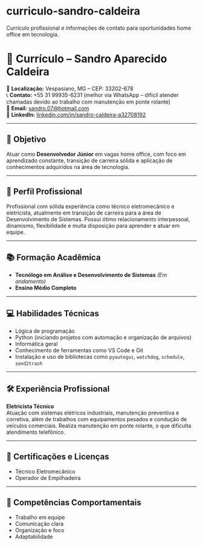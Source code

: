 # curriculo-sandro-caldeira
Currículo profissional e informações de contato para oportunidades home office em tecnologia.
# 💼 Currículo – Sandro Aparecido Caldeira

📍 **Localização:** Vespasiano, MG – CEP: 33202-678  
📞 **Contato:** +55 31 99935-6231 (melhor via WhatsApp – difícil atender chamadas devido ao trabalho com manutenção em ponte rolante)  
📧 **Email:** sandro.07@hotmail.com  
🔗 **LinkedIn:** [linkedin.com/in/sandro-caldeira-a32708192](https://www.linkedin.com/in/sandro-caldeira-a32708192)

---

## 🎯 Objetivo
Atuar como **Desenvolvedor Júnior** em vagas home office, com foco em aprendizado constante, transição de carreira sólida e aplicação de conhecimentos adquiridos na área de tecnologia.

---

## 🧠 Perfil Profissional
Profissional com sólida experiência como técnico eletromecânico e eletricista, atualmente em transição de carreira para a área de Desenvolvimento de Sistemas. Possui ótimo relacionamento interpessoal, dinamismo, flexibilidade e muita disposição para aprender e atuar em equipe.

---

## 📚 Formação Acadêmica
- **Tecnólogo em Análise e Desenvolvimento de Sistemas** *(Em andamento)*  
- **Ensino Médio Completo**

---

## 💻 Habilidades Técnicas
- Lógica de programação
- Python (iniciando projetos com automação e organização de arquivos)
- Informática geral
- Conhecimento de ferramentas como VS Code e Git
- Instalação e uso de bibliotecas como `pyautogui`, `watchdog`, `schedule`, `send2trash`

---

## 🛠️ Experiência Profissional
**Eletricista Técnico**  
Atuação com sistemas elétricos industriais, manutenção preventiva e corretiva, além de trabalhos com equipamentos pesados e condução de veículos comerciais. Realiza manutenção em ponte rolante, o que dificulta atendimento telefônico.

---

## 📜 Certificações e Licenças
- Técnico Eletromecânico
- Operador de Empilhadeira

---

## 🚀 Competências Comportamentais
- Trabalho em equipe  
- Comunicação clara  
- Organização e foco  
- Adaptabilidade

